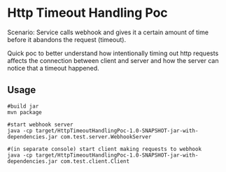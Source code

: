 # Http Timeout Handling Poc

Scenario: Service calls webhook and gives it a certain amount of time before it abandons the request (timeout).

Quick poc to better understand how intentionally timing out http requests affects the connection between client and server and how the server can notice that a timeout happened.

## Usage
```
#build jar
mvn package

#start webhook server
java -cp target/HttpTimeoutHandlingPoc-1.0-SNAPSHOT-jar-with-dependencies.jar com.test.server.WebhookServer

#(in separate console) start client making requests to webhook
java -cp target/HttpTimeoutHandlingPoc-1.0-SNAPSHOT-jar-with-dependencies.jar com.test.client.Client
```
